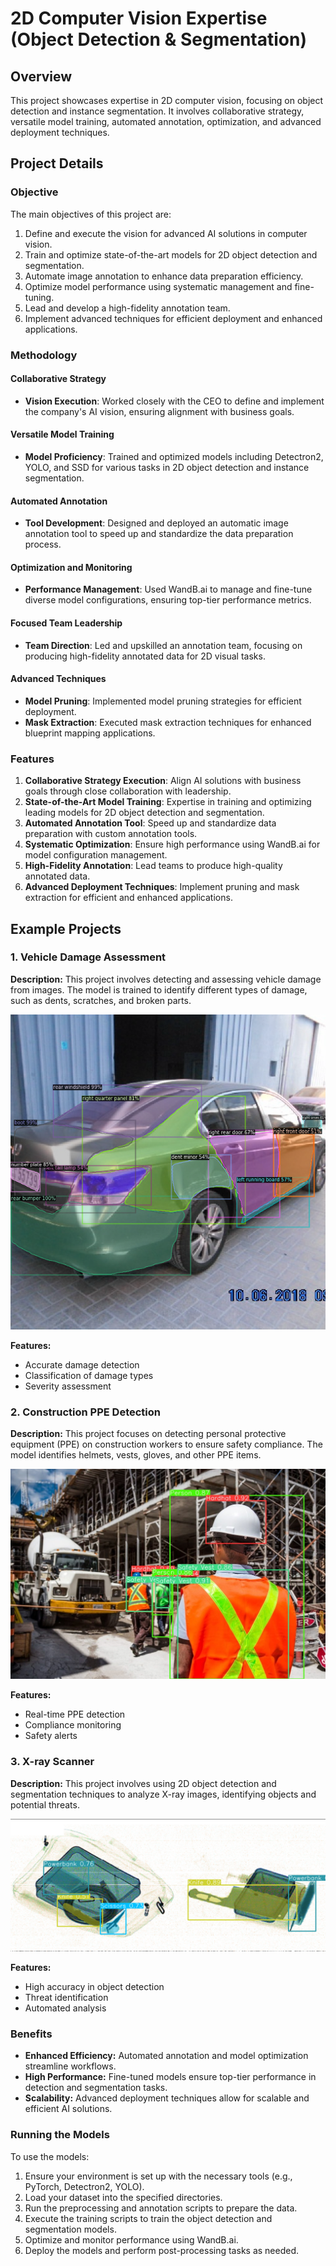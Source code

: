 # 2D Computer Vision Expertise (Object Detection & Segmentation)

## Overview
This project showcases expertise in 2D computer vision, focusing on object detection and instance segmentation. It involves collaborative strategy, versatile model training, automated annotation, optimization, and advanced deployment techniques.

## Project Details
### Objective
The main objectives of this project are:
1. Define and execute the vision for advanced AI solutions in computer vision.
2. Train and optimize state-of-the-art models for 2D object detection and segmentation.
3. Automate image annotation to enhance data preparation efficiency.
4. Optimize model performance using systematic management and fine-tuning.
5. Lead and develop a high-fidelity annotation team.
6. Implement advanced techniques for efficient deployment and enhanced applications.

### Methodology
#### Collaborative Strategy
- **Vision Execution**: Worked closely with the CEO to define and implement the company's AI vision, ensuring alignment with business goals.

#### Versatile Model Training
- **Model Proficiency**: Trained and optimized models including Detectron2, YOLO, and SSD for various tasks in 2D object detection and instance segmentation.

#### Automated Annotation
- **Tool Development**: Designed and deployed an automatic image annotation tool to speed up and standardize the data preparation process.

#### Optimization and Monitoring
- **Performance Management**: Used WandB.ai to manage and fine-tune diverse model configurations, ensuring top-tier performance metrics.

#### Focused Team Leadership
- **Team Direction**: Led and upskilled an annotation team, focusing on producing high-fidelity annotated data for 2D visual tasks.

#### Advanced Techniques
- **Model Pruning**: Implemented model pruning strategies for efficient deployment.
- **Mask Extraction**: Executed mask extraction techniques for enhanced blueprint mapping applications.

### Features
1. **Collaborative Strategy Execution**: Align AI solutions with business goals through close collaboration with leadership.
2. **State-of-the-Art Model Training**: Expertise in training and optimizing leading models for 2D object detection and segmentation.
3. **Automated Annotation Tool**: Speed up and standardize data preparation with custom annotation tools.
4. **Systematic Optimization**: Ensure high performance using WandB.ai for model configuration management.
5. **High-Fidelity Annotation**: Lead teams to produce high-quality annotated data.
6. **Advanced Deployment Techniques**: Implement pruning and mask extraction for efficient and enhanced applications.

## Example Projects

### 1. Vehicle Damage Assessment
**Description:** This project involves detecting and assessing vehicle damage from images. The model is trained to identify different types of damage, such as dents, scratches, and broken parts.

![Vehicle Damage Assessment](vehicle_damage_image.png)

**Features:**
- Accurate damage detection
- Classification of damage types
- Severity assessment

### 2. Construction PPE Detection
**Description:** This project focuses on detecting personal protective equipment (PPE) on construction workers to ensure safety compliance. The model identifies helmets, vests, gloves, and other PPE items.

![Construction PPE Detection](ppe_detection_image.jpeg)

**Features:**
- Real-time PPE detection
- Compliance monitoring
- Safety alerts

### 3. X-ray Scanner
**Description:** This project involves using 2D object detection and segmentation techniques to analyze X-ray images, identifying objects and potential threats.

![X-ray Scanner](xray_scanner_image.png)

**Features:**
- High accuracy in object detection
- Threat identification
- Automated analysis

### Benefits
- **Enhanced Efficiency:** Automated annotation and model optimization streamline workflows.
- **High Performance:** Fine-tuned models ensure top-tier performance in detection and segmentation tasks.
- **Scalability:** Advanced deployment techniques allow for scalable and efficient AI solutions.

### Running the Models
To use the models:
1. Ensure your environment is set up with the necessary tools (e.g., PyTorch, Detectron2, YOLO).
2. Load your dataset into the specified directories.
3. Run the preprocessing and annotation scripts to prepare the data.
4. Execute the training scripts to train the object detection and segmentation models.
5. Optimize and monitor performance using WandB.ai.
6. Deploy the models and perform post-processing tasks as needed.
